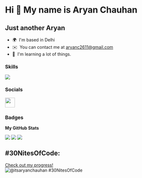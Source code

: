 Hi 👋 My name is Aryan Chauhan
===============================

Just another Aryan
--------------------

* 🌍  I'm based in Delhi
* ✉️  You can contact me at [aryanc2611@gmail.com](mailto:aryanc2611@gmail.com)
* 🧠  I'm learning a lot of things.

### Skills
<p align="left">
    <img src="https://skillicons.dev/icons?i=html,css,js,python,c" />
</p>

### Socials

<p align="left"> <a href="https://www.github.com/itsaryanchauhan" target="_blank" rel="noreferrer"> <picture> <source media="(prefers-color-scheme: dark)" srcset="https://raw.githubusercontent.com/danielcranney/readme-generator/main/public/icons/socials/github-dark.svg" /> <source media="(prefers-color-scheme: light)" srcset="https://raw.githubusercontent.com/danielcranney/readme-generator/main/public/icons/socials/github.svg" /> <img src="https://raw.githubusercontent.com/danielcranney/readme-generator/main/public/icons/socials/github.svg" width="32" height="32" /> </picture> </a></p>

### Badges

<b>My GitHub Stats</b>


![](http://github-profile-summary-cards.vercel.app/api/cards/profile-details?username=itsaryanchauhan&theme=dark)
![](http://github-profile-summary-cards.vercel.app/api/cards/repos-per-language?username=itsaryanchauhan&theme=dark)
![](http://github-profile-summary-cards.vercel.app/api/cards/stats?username=itsaryanchauhan&theme=dark)

## #30NitesOfCode:
  [Check out my progress!](https://www.codedex.io/@itsaryanchauhan/30-nites-of-code)  
  ![@itsaryanchauhan #30NitesOfCode](https://www.codedex.io/api/petStatus?user=itsaryanchauhan)
